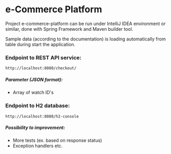 # e-Commerce Platform
Project e-commerce-platform can be run under IntelliJ IDEA environment or similar, done with Spring Framework and Maven 
builder tool. 

Sample data (according to the documentation) is loading automatically from table during start the application.


### Endpoint to REST API service:

```
http://localhost:8080/checkout/
```
##### Parameter (JSON format):
- Array of watch ID's


### Endpoint to H2 database:

```
http://localhost:8080/h2-console
```

##### Possibility to improvement:
- More tests (ex. based on response status)
- Exception handlers etc.

